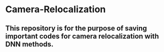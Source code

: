 # Camera-Relocalization

## This repository is for the purpose of saving important codes for camera relocalization with DNN methods. 
